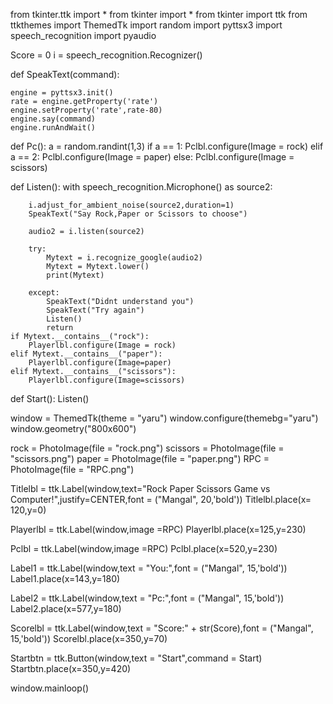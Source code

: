 from tkinter.ttk import *
from tkinter import *
from tkinter import ttk
from ttkthemes import ThemedTk
import random
import pyttsx3
import speech_recognition
import pyaudio

Score = 0
i = speech_recognition.Recognizer()


def SpeakText(command):

    engine = pyttsx3.init()
    rate = engine.getProperty('rate')
    engine.setProperty('rate',rate-80)
    engine.say(command)
    engine.runAndWait()

def Pc():
    a = random.randint(1,3)
    if a == 1:
        Pclbl.configure(Image = rock)
    elif a == 2:
        Pclbl.configure(Image = paper)
    else:
        Pclbl.configure(Image = scissors)

def Listen():
    with speech_recognition.Microphone() as source2:

        i.adjust_for_ambient_noise(source2,duration=1)
        SpeakText("Say Rock,Paper or Scissors to choose")

        audio2 = i.listen(source2)

        try:
            Mytext = i.recognize_google(audio2)
            Mytext = Mytext.lower()
            print(Mytext)

        except:
            SpeakText("Didnt understand you")
            SpeakText("Try again")
            Listen()
            return
    if Mytext.__contains__("rock"):
        Playerlbl.configure(Image = rock)
    elif Mytext.__contains__("paper"):
        Playerlbl.configure(Image=paper)
    elif Mytext.__contains__("scissors"):
        Playerlbl.configure(Image=scissors)


def Start():
    Listen()





window = ThemedTk(theme = "yaru")
window.configure(themebg="yaru")
window.geometry("800x600")

rock = PhotoImage(file = "rock.png")
scissors = PhotoImage(file = "scissors.png")
paper = PhotoImage(file = "paper.png")
RPC = PhotoImage(file = "RPC.png")

Titlelbl = ttk.Label(window,text="Rock Paper Scissors Game vs Computer!",justify=CENTER,font = ("Mangal", 20,'bold'))
Titlelbl.place(x= 120,y=0)

Playerlbl = ttk.Label(window,image =RPC)
Playerlbl.place(x=125,y=230)

Pclbl = ttk.Label(window,image =RPC)
Pclbl.place(x=520,y=230)

Label1 = ttk.Label(window,text = "You:",font = ("Mangal", 15,'bold'))
Label1.place(x=143,y=180)

Label2 = ttk.Label(window,text = "Pc:",font = ("Mangal", 15,'bold'))
Label2.place(x=577,y=180)

Scorelbl = ttk.Label(window,text = "Score:" + str(Score),font = ("Mangal", 15,'bold'))
Scorelbl.place(x=350,y=70)


Startbtn = ttk.Button(window,text = "Start",command = Start)
Startbtn.place(x=350,y=420)

window.mainloop()
